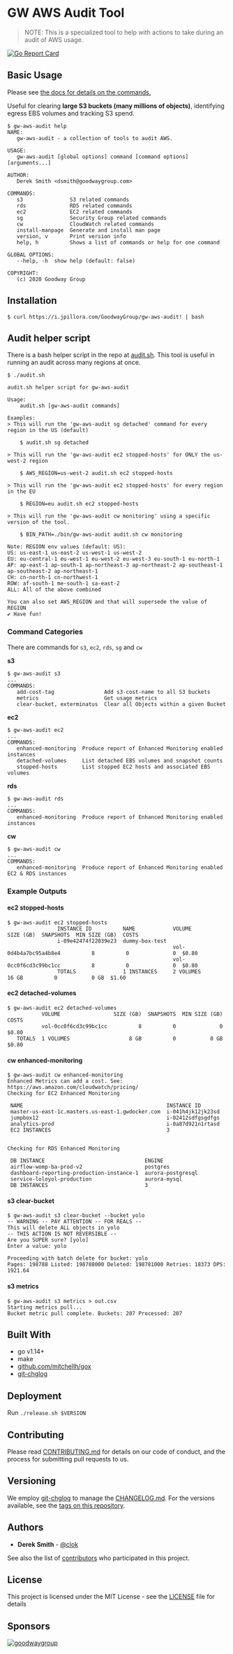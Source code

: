 # GW AWS Audit Tool
> NOTE: This is a specialized tool to help with actions to take during an audit of AWS usage.

[![Go Report Card](https://goreportcard.com/badge/GoodwayGroup/gw-aws-audit)](https://goreportcard.com/report/GoodwayGroup/gw-aws-audit)

## Basic Usage

Please see [the docs for details on the commands.](./docs/gw-aws-audit.md)

Useful for clearing **large S3 buckets (many millions of objects)**, identifying egress EBS volumes and tracking S3 spend.

```
$ gw-aws-audit help
NAME:
   gw-aws-audit - a collection of tools to audit AWS.

USAGE:
   gw-aws-audit [global options] command [command options] [arguments...]

AUTHOR:
   Derek Smith <dsmith@goodwaygroup.com>

COMMANDS:
   s3               S3 related commands
   rds              RDS related commands
   ec2              EC2 related commands
   sg               Security Group related commands
   cw               CloudWatch related commands
   install-manpage  Generate and install man page
   version, v       Print version info
   help, h          Shows a list of commands or help for one command

GLOBAL OPTIONS:
   --help, -h  show help (default: false)

COPYRIGHT:
   (c) 2020 Goodway Group
```

## Installation

```
$ curl https://i.jpillora.com/GoodwayGroup/gw-aws-audit! | bash
```

## Audit helper script

There is a bash helper script in the repo at [audit.sh](audit.sh). This tool is useful in running an audit across many regions at once.

```
$ ./audit.sh

audit.sh helper script for gw-aws-audit

Usage:
    audit.sh [gw-aws-audit commands]

Examples:
> This will run the 'gw-aws-audit sg detached' command for every region in the US (default)

    $ audit.sh sg detached

> This will run the 'gw-aws-audit ec2 stopped-hosts' for ONLY the us-west-2 region

    $ AWS_REGION=us-west-2 audit.sh ec2 stopped-hosts

> This will run the 'gw-aws-audit ec2 stopped-hosts' for every region in the EU

    $ REGION=eu audit.sh ec2 stopped-hosts

> This will run the 'gw-aws-audit cw monitoring' using a specific version of the tool.

    $ BIN_PATH=./bin/gw-aws-audit audit.sh cw monitoring

Note: REGION env values (default: US):
US: us-east-1 us-east-2 us-west-1 us-west-2
EU: eu-central-1 eu-west-1 eu-west-2 eu-west-3 eu-south-1 eu-north-1
AP: ap-east-1 ap-south-1 ap-northeast-3 ap-northeast-2 ap-southeast-1 ap-southeast-2 ap-northeast-1
CH: cn-north-1 cn-northwest-1
ROW: af-south-1 me-south-1 sa-east-2
ALL: All of the above combined

You can also set AWS_REGION and that will supersede the value of REGION
✔ Have fun!
```

### Command Categories

There are commands for `s3`, `ec2`, `rds`, `sg` and `cw`

**s3**
```
$ gw-aws-audit s3
...
COMMANDS:
   add-cost-tag                Add s3-cost-name to all S3 buckets
   metrics                     Get usage metrics
   clear-bucket, exterminatus  Clear all Objects within a given Bucket
```

**ec2**
```
$ gw-aws-audit ec2
...
COMMANDS:
   enhanced-monitoring  Produce report of Enhanced Monitoring enabled instances
   detached-volumes     List detached EBS volumes and snapshot counts
   stopped-hosts        List stopped EC2 hosts and associated EBS volumes
```

**rds**
```
$ gw-aws-audit rds
...
COMMANDS:
   enhanced-monitoring  Produce report of Enhanced Monitoring enabled instances
```

**cw**
```
$ gw-aws-audit cw
...
COMMANDS:
   enhanced-monitoring  Produce report of Enhanced Monitoring enabled EC2 & RDS instances
```

### Example Outputs

#### ec2 stopped-hosts
```
$ gw-aws-audit ec2 stopped-hosts
                INSTANCE ID          NAME            VOLUME                 SIZE (GB)  SNAPSHOTS  MIN SIZE (GB)  COSTS
                i-09e42474f22039e23  dummy-box-test
                                                     vol-0d4b4a7bc95a4b8e4          8          0              0  $0.80
                                                     vol-0cc0f6cd3c99bc1cc          8          0              0  $0.80
                TOTALS               1 INSTANCES     2 VOLUMES                  16 GB          0           0 GB  $1.60
```

#### ec2 detached-volumes
```
$ gw-aws-audit ec2 detached-volumes
           VOLUME                 SIZE (GB)  SNAPSHOTS  MIN SIZE (GB)  COSTS
           vol-0cc0f6cd3c99bc1cc          8          0              0  $0.80
   TOTALS  1 VOLUMES                   8 GB          0           0 GB  $0.80
```

#### cw enhanced-monitoring
```
$ gw-aws-audit cw enhanced-monitoring
Enhanced Metrics can add a cost. See: https://aws.amazon.com/cloudwatch/pricing/
Checking for EC2 Enhanced Monitoring

 NAME                                              INSTANCE ID
 master-us-east-1c.masters.us-east-1.gwdocker.com  i-041h4jk12jk23sd
 jumpbox12                                         i-02412sdfgsgdfgs
 analytics-prod                                    i-0a87d921n1rtasd
 EC2 INSTANCES                                     3


Checking for RDS Enhanced Monitoring

 DB INSTANCE                                ENGINE
 airflow-womp-ba-prod-v2                    postgres
 dashboard-reporting-production-instance-1  aurora-postgresql
 service-loloyol-production                 aurora-mysql
 DB INSTANCES                               3
```

#### s3 clear-bucket
```
$ gw-aws-audit s3 clear-bucket --bucket yolo
-- WARNING -- PAY ATTENTION -- FOR REALS --
This will delete ALL objects in yolo
-- THIS ACTION IS NOT REVERSIBLE --
Are you SUPER sure? [yolo]
Enter a value: yolo

Proceeding with batch delete for bucket: yolo
Pages: 198788 Listed: 198788000 Deleted: 198781000 Retries: 18373 DPS: 1921.64
```

#### s3 metrics
```
$ gw-aws-audit s3 metrics > out.csv
Starting metrics pull...
Bucket metric pull complete. Buckets: 207 Processed: 207
```

## Built With

* go v1.14+
* make
* [github.com/mitchellh/gox](https://github.com/mitchellh/gox)
* [git-chglog](https://github.com/git-chglog/git-chglog)

## Deployment

Run `./release.sh $VERSION`

## Contributing

Please read [CONTRIBUTING.md](CONTRIBUTING.md) for details on our code of conduct, and the process for submitting pull requests to us.

## Versioning

We employ [git-chglog](https://github.com/git-chglog/git-chglog) to manage the [CHANGELOG.md](CHANGELOG.md). For the versions available, see the [tags on this repository](https://github.com/GoodwayGroup/gw-aws-audit/tags).

## Authors

* **Derek Smith** - [@clok](https://github.com/clok)

See also the list of [contributors](https://github.com/GoodwayGroup/gwvault/contributors) who participated in this project.

## License

This project is licensed under the MIT License - see the [LICENSE](LICENSE) file for details

## Sponsors

[![goodwaygroup][goodwaygroup]](https://goodwaygroup.com)

[goodwaygroup]: https://s3.amazonaws.com/gw-crs-assets/goodwaygroup/logos/ggLogo_sm.png "Goodway Group"
